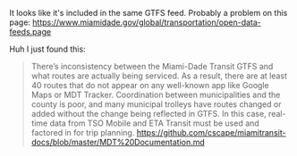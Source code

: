 It looks like it's included in the same GTFS feed. Probably a problem on this page: https://www.miamidade.gov/global/transportation/open-data-feeds.page

Huh I just found this:

> There’s inconsistency between the Miami-Dade Transit GTFS and what routes are actually being serviced. As a result, there are at least 40 routes that do not appear on any well-known app like Google Maps or MDT Tracker. Coordination between municipalities and the county is poor, and many municipal trolleys have routes changed or added without the change being reflected in GTFS. In this case, real-time data from TSO Mobile and ETA Transit must be used and factored in for trip planning.
https://github.com/cscape/miamitransit-docs/blob/master/MDT%20Documentation.md
